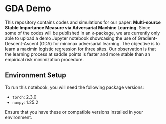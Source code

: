 # GDA Demo

This repository contains codes and simulations for our paper: **Multi-source Stable Importance Measure via Adversarial Machine Learning**. Since some of the codes will be published in an `R`-package, we are currently only able to upload a demo Jupyter notebook showcasing the use of Gradient-Descent-Ascent (GDA) for minimax adversarial learning. The objective is to learn a maximin logistic regression for three sites. Our observation is that the learning process at saddle points is faster and more stable than an empirical risk minimization procedure.

## Environment Setup

To run this notebook, you will need the following package versions:

- `torch`: 2.3.0
- `numpy`: 1.25.2

Ensure that you have these or compatible versions installed in your environment.
